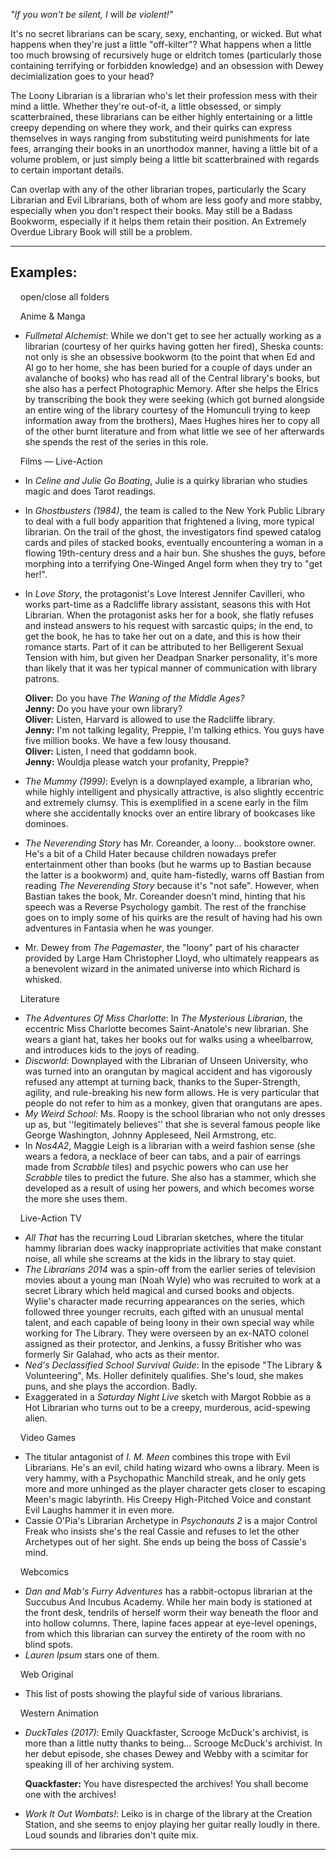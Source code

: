 _"If you won't be silent, I_ will _be violent!"_

It's no secret librarians can be scary, sexy, enchanting, or wicked. But what happens when they're just a little "off-kilter"? What happens when a little too much browsing of recursively huge or eldritch tomes (particularly those containing terrifying or forbidden knowledge) and an obsession with Dewey decimialization goes to your head?

The Loony Librarian is a librarian who's let their profession mess with their mind a little. Whether they're out-of-it, a little obsessed, or simply scatterbrained, these librarians can be either highly entertaining or a little creepy depending on where they work, and their quirks can express themselves in ways ranging from substituting weird punishments for late fees, arranging their books in an unorthodox manner, having a little bit of a volume problem, or just simply being a little bit scatterbrained with regards to certain important details.

Can overlap with any of the other librarian tropes, particularly the Scary Librarian and Evil Librarians, both of whom are less goofy and more stabby, especially when you don't respect their books. May still be a Badass Bookworm, especially if it helps them retain their position. An Extremely Overdue Library Book will still be a problem.

___

## Examples:

    open/close all folders 

    Anime & Manga 

-   _Fullmetal Alchemist_: While we don't get to see her actually working as a librarian (courtesy of her quirks having gotten her fired), Sheska counts: not only is she an obsessive bookworm (to the point that when Ed and Al go to her home, she has been buried for a couple of days under an avalanche of books) who has read all of the Central library's books, but she also has a perfect Photographic Memory. After she helps the Elrics by transcribing the book they were seeking (which got burned alongside an entire wing of the library courtesy of the Homunculi trying to keep information away from the brothers), Maes Hughes hires her to copy all of the other burnt literature and from what little we see of her afterwards she spends the rest of the series in this role.

    Films — Live-Action 

-   In _Celine and Julie Go Boating_, Julie is a quirky librarian who studies magic and does Tarot readings.
-   In _Ghostbusters (1984)_, the team is called to the New York Public Library to deal with a full body apparition that frightened a living, more typical librarian. On the trail of the ghost, the investigators find spewed catalog cards and piles of stacked books, eventually encountering a woman in a flowing 19th-century dress and a hair bun. She shushes the guys, before morphing into a terrifying One-Winged Angel form when they try to "get her!".
-   In _Love Story_, the protagonist's Love Interest Jennifer Cavilleri, who works part-time as a Radcliffe library assistant, seasons this with Hot Librarian. When the protagonist asks her for a book, she flatly refuses and instead answers to his request with sarcastic quips; in the end, to get the book, he has to take her out on a date, and this is how their romance starts. Part of it can be attributed to her Belligerent Sexual Tension with him, but given her Deadpan Snarker personality, it's more than likely that it was her typical manner of communication with library patrons.
    
    **Oliver:** Do you have _The Waning of the Middle Ages?_  
    **Jenny:** Do you have your own library?  
    **Oliver:** Listen, Harvard is allowed to use the Radcliffe library.  
    **Jenny:** I'm not talking legality, Preppie, I'm talking ethics. You guys have five million books. We have a few lousy thousand.  
    **Oliver:** Listen, I need that goddamn book.  
    **Jenny:** Wouldja please watch your profanity, Preppie?
    
-   _The Mummy (1999)_: Evelyn is a downplayed example, a librarian who, while highly intelligent and physically attractive, is also slightly eccentric and extremely clumsy. This is exemplified in a scene early in the film where she accidentally knocks over an entire library of bookcases like dominoes.
-   _The Neverending Story_ has Mr. Coreander, a loony... bookstore owner. He's a bit of a Child Hater because children nowadays prefer entertainment other than books (but he warms up to Bastian because the latter is a bookworm) and, quite ham-fistedly, warns off Bastian from reading _The Neverending Story_ because it's "not safe". However, when Bastian takes the book, Mr. Coreander doesn't mind, hinting that his speech was a Reverse Psychology gambit. The rest of the franchise goes on to imply some of his quirks are the result of having had his own adventures in Fantasia when he was younger.
-   Mr. Dewey from _The Pagemaster_, the "loony" part of his character provided by Large Ham Christopher Lloyd, who ultimately reappears as a benevolent wizard in the animated universe into which Richard is whisked.

    Literature 

-   _The Adventures Of Miss Charlotte_: In _The Mysterious Librarian_, the eccentric Miss Charlotte becomes Saint-Anatole's new librarian. She wears a giant hat, takes her books out for walks using a wheelbarrow, and introduces kids to the joys of reading.
-   _Discworld_: Downplayed with the Librarian of Unseen University, who was turned into an orangutan by magical accident and has vigorously refused any attempt at turning back, thanks to the Super-Strength, agility, and rule-breaking his new form allows. He is very particular that people do not refer to him as a monkey, given that orangutans are apes.
-   _My Weird School_: Ms. Roopy is the school librarian who not only dresses up as, but ''legitimately believes'' that she is several famous people like George Washington, Johnny Appleseed, Neil Armstrong, etc.
-   In _Nos4A2_, Maggie Leigh is a librarian with a weird fashion sense (she wears a fedora, a necklace of beer can tabs, and a pair of earrings made from _Scrabble_ tiles) and psychic powers who can use her _Scrabble_ tiles to predict the future. She also has a stammer, which she developed as a result of using her powers, and which becomes worse the more she uses them.

    Live-Action TV 

-   _All That_ has the recurring Loud Librarian sketches, where the titular hammy librarian does wacky inappropriate activities that make constant noise, all while she screams at the kids in the library to stay quiet.
-   _The Librarians 2014_ was a spin-off from the earlier series of television movies about a young man (Noah Wyle) who was recruited to work at a secret Library which held magical and cursed books and objects. Wylie's character made recurring appearances on the series, which followed three younger recruits, each gifted with an unusual mental talent, and each capable of being loony in their own special way while working for The Library. They were overseen by an ex-NATO colonel assigned as their protector, and Jenkins, a fussy Britisher who was formerly Sir Galahad, who acts as their mentor.
-   _Ned's Declassified School Survival Guide_: In the episode "The Library & Volunteering", Ms. Holler definitely qualifies. She's loud, she makes puns, and she plays the accordion. Badly.
-   Exaggerated in a _Saturday Night Live_ sketch with Margot Robbie as a Hot Librarian who turns out to be a creepy, murderous, acid-spewing alien.

    Video Games 

-   The titular antagonist of _I. M. Meen_ combines this trope with Evil Librarians. He's an evil, child hating wizard who owns a library. Meen is very hammy, with a Psychopathic Manchild streak, and he only gets more and more unhinged as the player character gets closer to escaping Meen's magic labyrinth. His Creepy High-Pitched Voice and constant Evil Laughs hammer it in even more.
-   Cassie O'Pia's Librarian Archetype in _Psychonauts 2_ is a major Control Freak who insists she's the real Cassie and refuses to let the other Archetypes out of her sight. She ends up being the boss of Cassie's mind.

    Webcomics 

-   _Dan and Mab's Furry Adventures_ has a rabbit-octopus librarian at the Succubus And Incubus Academy. While her main body is stationed at the front desk, tendrils of herself worm their way beneath the floor and into hollow columns. There, lapine faces appear at eye-level openings, from which this librarian can survey the entirety of the room with no blind spots.
-   _Lauren Ipsum_ stars one of them.

    Web Original 

-   This list of posts showing the playful side of various librarians.

    Western Animation 

-   _DuckTales (2017)_: Emily Quackfaster, Scrooge McDuck's archivist, is more than a little nutty thanks to being... Scrooge McDuck's archivist. In her debut episode, she chases Dewey and Webby with a scimitar for speaking ill of her archiving system.
    
    **Quackfaster:** You have disrespected the archives! You shall become one with the archives!
    
-   _Work It Out Wombats!_: Leiko is in charge of the library at the Creation Station, and she seems to enjoy playing her guitar really loudly in there. Loud sounds and libraries don't quite mix.

___